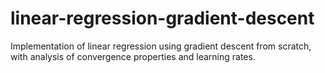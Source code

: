 # linear-regression-gradient-descent
Implementation of linear regression using gradient descent from scratch, with analysis of convergence properties and learning rates.
